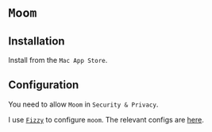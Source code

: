 # `Moom`

## Installation

Install from the `Mac App Store`.

## Configuration

You need to allow `Moom` in `Security & Privacy`.

I use [`Fizzy`](https://github.com/alem0lars/fizzy) to configure `moom`.
The relevant configs are [here](https://github.com/alem0lars/configs/tree/master/moom).
